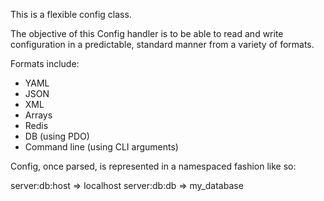 This is a flexible config class.

The objective of this Config handler is to be able to read and write
configuration in a predictable, standard manner from a variety of formats.

Formats include:

* YAML
* JSON
* XML
* Arrays
* Redis
* DB (using PDO)
* Command line (using CLI arguments)

Config, once parsed, is represented in a namespaced fashion like so:

server:db:host => localhost
server:db:db   => my_database

